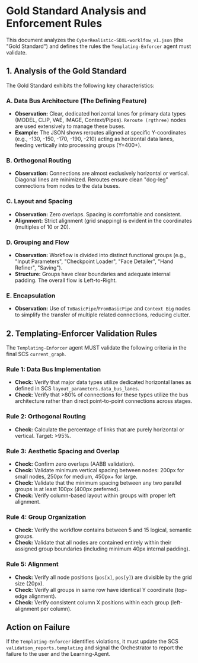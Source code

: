 # Gold Standard Analysis and Enforcement Rules

This document analyzes the `CyberRealistic-SDXL-worklfow_v1.json` (the "Gold Standard") and defines the rules the `Templating-Enforcer` agent must validate.

## 1. Analysis of the Gold Standard

The Gold Standard exhibits the following key characteristics:

### A. Data Bus Architecture (The Defining Feature)  
- **Observation:** Clear, dedicated horizontal lanes for primary data types (MODEL, CLIP, VAE, IMAGE, Context/Pipes). `Reroute (rgthree)` nodes are used extensively to manage these buses.  
- **Example:** The JSON shows reroutes aligned at specific Y-coordinates (e.g., -130, -150, -170, -190, -210) acting as horizontal data lanes, feeding vertically into processing groups (Y=400+).

### B. Orthogonal Routing  
- **Observation:** Connections are almost exclusively horizontal or vertical. Diagonal lines are minimized. Reroutes ensure clean "dog-leg" connections from nodes to the data buses.

### C. Layout and Spacing  
- **Observation:** Zero overlaps. Spacing is comfortable and consistent.  
- **Alignment:** Strict alignment (grid snapping) is evident in the coordinates (multiples of 10 or 20).

### D. Grouping and Flow  
- **Observation:** Workflow is divided into distinct functional groups (e.g., "Input Parameters", "Checkpoint Loader", "Face Detailer", "Hand Refiner", "Saving").  
- **Structure:** Groups have clear boundaries and adequate internal padding. The overall flow is Left-to-Right.

### E. Encapsulation  
- **Observation:** Use of `ToBasicPipe`/`FromBasicPipe` and `Context Big` nodes to simplify the transfer of multiple related connections, reducing clutter.

## 2. Templating-Enforcer Validation Rules

The `Templating-Enforcer` agent MUST validate the following criteria in the final SCS `current_graph`.

### Rule 1: Data Bus Implementation  
- **Check:** Verify that major data types utilize dedicated horizontal lanes as defined in SCS `layout_parameters.data_bus_lanes`.  
- **Check:** Verify that >80% of connections for these types utilize the bus architecture rather than direct point-to-point connections across stages.

### Rule 2: Orthogonal Routing  
- **Check:** Calculate the percentage of links that are purely horizontal or vertical. Target: >95%.

### Rule 3: Aesthetic Spacing and Overlap  
- **Check:** Confirm zero overlaps (AABB validation).  
- **Check:** Validate minimum vertical spacing between nodes: 200px for small nodes, 250px for medium, 450px+ for large.
- **Check:** Validate that the minimum spacing between any two parallel groups is at least 100px (400px preferred).
- **Check:** Verify column-based layout within groups with proper left alignment.

### Rule 4: Group Organization  
- **Check:** Verify the workflow contains between 5 and 15 logical, semantic groups.  
- **Check:** Validate that all nodes are contained entirely within their assigned group boundaries (including minimum 40px internal padding).

### Rule 5: Alignment  
- **Check:** Verify all node positions (`pos[x]`, `pos[y]`) are divisible by the grid size (20px).
- **Check:** Verify all groups in same row have identical Y coordinate (top-edge alignment).
- **Check:** Verify consistent column X positions within each group (left-alignment per column).

## Action on Failure

If the `Templating-Enforcer` identifies violations, it must update the SCS `validation_reports.templating` and signal the Orchestrator to report the failure to the user and the Learning-Agent.